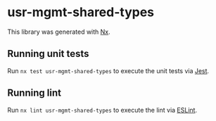 # usr-mgmt-shared-types

This library was generated with [Nx](https://nx.dev).

## Running unit tests

Run `nx test usr-mgmt-shared-types` to execute the unit tests via [Jest](https://jestjs.io).

## Running lint

Run `nx lint usr-mgmt-shared-types` to execute the lint via [ESLint](https://eslint.org/).

